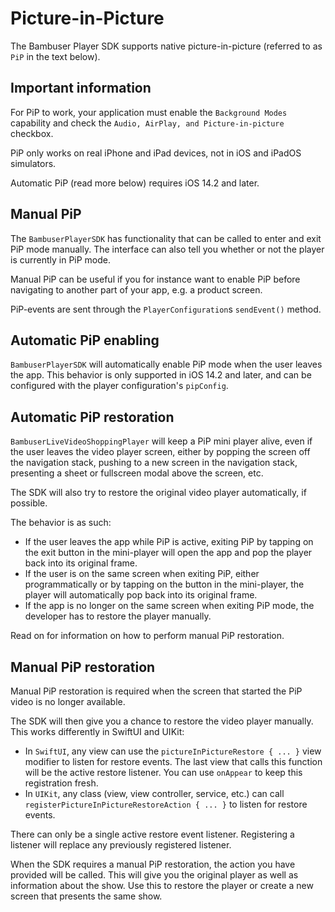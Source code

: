 # Picture-in-Picture

The Bambuser Player SDK supports native picture-in-picture (referred to as `PiP` in the text below).


## Important information

For PiP to work, your application must enable the `Background Modes` capability and check the `Audio, AirPlay, and Picture-in-picture` checkbox.

PiP only works on real iPhone and iPad devices, not in iOS and iPadOS simulators.

Automatic PiP (read more below) requires iOS 14.2 and later.


## Manual PiP

The `BambuserPlayerSDK` has functionality that can be called to enter and exit PiP mode manually. The interface can also tell you whether or not the player is currently in PiP mode.

Manual PiP can be useful if you for instance want to enable PiP before navigating to another part of your app, e.g. a product screen.

PiP-events are sent through the `PlayerConfiguration`s `sendEvent()` method.


## Automatic PiP enabling

`BambuserPlayerSDK` will automatically enable PiP mode when the user leaves the app. This behavior is only supported in iOS 14.2 and later, and can be configured with the player configuration's `pipConfig`.


## Automatic PiP restoration

`BambuserLiveVideoShoppingPlayer` will keep a PiP mini player alive, even if the user leaves the video player screen, either by popping the screen off the navigation stack, pushing to a new screen in the navigation stack, presenting a sheet or fullscreen modal above the screen, etc. 

The SDK will also try to restore the original video player automatically, if possible.

The behavior is as such: 

* If the user leaves the app while PiP is active, exiting PiP by tapping on the exit button in the mini-player will open the app and pop the player back into its original frame.
* If the user is on the same screen when exiting PiP, either programmatically or by tapping on the button in the mini-player, the player will automatically pop back into its original frame.
* If the app is no longer on the same screen when exiting PiP mode, the developer has to restore the player manually.

Read on for information on how to perform manual PiP restoration.


## Manual PiP restoration 

Manual PiP restoration is required when the screen that started the PiP video is no longer available.

The SDK will then give you a chance to restore the video player manually. This works differently in SwiftUI and UIKit:

* In `SwiftUI`, any view can use the `pictureInPictureRestore { ... }` view modifier to listen for restore events. The last view that calls this function will be the active restore listener. You can use `onAppear` to keep this registration fresh.
* In `UIKit`, any class (view, view controller, service, etc.) can call `registerPictureInPictureRestoreAction { ... }` to listen for restore events.

There can only be a single active restore event listener. Registering a listener will replace any previously registered listener.

When the SDK requires a manual PiP restoration, the action you have provided will be called. This will give you the original player as well as information about the show. Use this to restore the player or create a new screen that presents the same show. 

